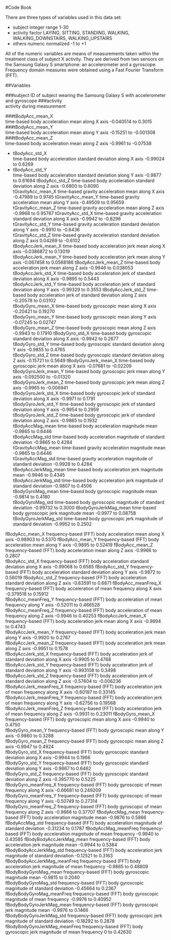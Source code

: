 #Code Book

There are three types of variables used in this data set: 

* subject	integer	range 1-30
* activity	factor	LAYING, SITTING, STANDING, WALKING, WALKING_DOWNSTAIRS, WALKING_UPSTAIRS
* others	numeric	normalized -1 to +1

All  of the numeric variables are means of measurements taken within the treatment class of subject X activity. They are derived from two sensors on the Samsung Galaxy S smartphone: an accelerometer and a gyroscope. Frequency domain measures were obtained using a Fast Fourier Transform (FFT).


##Variables			

###subject
ID of subject wearing the Samsung Galaxy S with accelerometer and gyroscope
###activity				
activity during measurement

###tBodyAcc_mean_X			
time-based body acceleration  mean along X axis				-0.040514 to 0.3015
###tBodyAcc_mean_Y			
time-based body acceleration  mean along Y axis				-0.15251 to -0.001308	
###tBodyAcc_mean_Z			
time-based body acceleration  mean along Z axis				-0.9961 to -0.07538	
* tBodyAcc_std_X			
time-based body acceleration standard deviation along X axis			-0.99024 to  0.6269	
* tBodyAcc_std_Y			
time-based body acceleration standard deviation along Y axis			-0.9877 to  0.61694	
tBodyAcc_std_Z			time-based body acceleration standard deviation along Z axis			-0.6800 to  0.6090	
tGravityAcc_mean_X			time-based  gravity acceleration  mean along X axis				-0.47989 to  0.9745	
tGravityAcc_mean_Y			time-based  gravity acceleration  mean along Y axis				-0.49509 to  0.95659	
tGravityAcc_mean_Z			time-based  gravity acceleration  mean along Z axis				-0.9968 to  0.95787	
tGravityAcc_std_X			time-based  gravity acceleration standard deviation along X axis			-0.9942 to -0.8296	
tGravityAcc_std_Y			time-based  gravity acceleration standard deviation along Y axis			-0.9910 to -0.6436	
tGravityAcc_std_Z			time-based  gravity acceleration standard deviation along Z axis			0.04269 to -0.6102	
tBodyAccJerk_mean_X		time-based body acceleration jerk  mean along X axis			-0.0386872 to 0.13019	
tBodyAccJerk_mean_Y		time-based body acceleration jerk  mean along Y axis			-0.067458 to  0.0568186	
tBodyAccJerk_mean_Z		time-based body acceleration jerk  mean along Z axis			-0.9946 to  0.038053	
tBodyAccJerk_std_X			time-based body acceleration jerk of standard deviation along X axis		-0.9895 to  0.5443	
tBodyAccJerk_std_Y			time-based body acceleration jerk of standard deviation along Y axis		-0.99329 to  0.3553	
tBodyAccJerk_std_Z			time-based body acceleration jerk of standard deviation along Z axis		-0.20578 to  0.03102	
tBodyGyro_mean_X			time-based body gyroscopic  mean along X axis				-0.20421 to  0.19270	
tBodyGyro_mean_Y			time-based body gyroscopic  mean along Y axis				-0.07245 to  0.02747	
tBodyGyro_mean_Z			time-based body gyroscopic  mean along Z axis				-0.9943 to  0.17910	
tBodyGyro_std_X			time-based body gyroscopic standard deviation along X axis			-0.9942 to  0.2677	
tBodyGyro_std_Y			time-based body gyroscopic standard deviation along Y axis			-0.9855 to  0.4765	
tBodyGyro_std_Z			time-based body gyroscopic standard deviation along Z axis			-0.15721 to  0.5649	
tBodyGyroJerk_mean_X		time-based body gyroscopic jerk  mean along X axis				-0.07681 to -0.02209	
tBodyGyroJerk_mean_Y		time-based body gyroscopic jerk  mean along Y axis				-0.092500 to -0.01320	
tBodyGyroJerk_mean_Z		time-based body gyroscopic jerk  mean along Z axis				-0.9965 to -0.006941	
tBodyGyroJerk_std_X		time-based body gyroscopic jerk of standard deviation along X axis		-0.9971 to  0.1791	
tBodyGyroJerk_std_Y		time-based body gyroscopic jerk of standard deviation along Y axis		-0.9954 to  0.2959	
tBodyGyroJerk_std_Z		time-based body gyroscopic jerk of standard deviation along Z axis		-0.9865 to  0.1932	
tBodyAccMag_mean			time-based body acceleration magnitude mean				-0.9865 to  0.6446	
tBodyAccMag_std			time-based body acceleration magnitude of standard deviation			-0.9865 to  0.4284	
tGravityAccMag_mean		time-based  gravity acceleration magnitude mean				-0.9865 to  0.6446	
tGravityAccMag_std			time-based  gravity acceleration magnitude of standard deviation		-0.9928 to  0.4284	
tBodyAccJerkMag_mean		time-based body acceleration jerk magnitude mean				-0.9946 to  0.4345	
tBodyAccJerkMag_std		time-based body acceleration jerk magnitude of standard deviation		-0.9807 to  0.4506	
tBodyGyroMag_mean		time-based body gyroscopic magnitude mean				-0.9814 to  0.4180	
tBodyGyroMag_std			time-based body gyroscopic magnitude of standard deviation			-0.99732 to  0.3000	
tBodyGyroJerkMag_mean		time-based body gyroscopic jerk magnitude mean				-0.9977 to  0.08758	
tBodyGyroJerkMag_std		time-based body gyroscopic jerk magnitude of standard deviation		-0.9952 to  0.2502	

fBodyAcc_mean_X			frequency-based (FFT) body acceleration  mean along X axis			-0.98903 to  0.5370	
fBodyAcc_mean_Y			frequency-based (FFT) body acceleration  mean along Y axis			-0.9895 to  0.52419	
fBodyAcc_mean_Z			frequency-based (FFT) body acceleration  mean along Z axis			-0.9966 to  0.2807	
fBodyAcc_std_X			frequency-based (FFT) body acceleration standard deviation along X axis		-0.99068 to  0.6585	
fBodyAcc_std_Y			frequency-based (FFT) body acceleration standard deviation along Y axis		-0.9872 to  0.56019	
fBodyAcc_std_Z			frequency-based (FFT) body acceleration standard deviation along Z axis		-0.63591 to  0.6871	
fBodyAcc_meanFreq_X		frequency-based (FFT) body acceleration  of mean frequency along X axis		-0.379518 to  0.15912	
fBodyAcc_meanFreq_Y		frequency-based (FFT) body acceleration  of mean frequency along Y axis		-0.52011 to  0.466528	
fBodyAcc_meanFreq_Z		frequency-based (FFT) body acceleration  of mean frequency along Z axis		-0.9946 to  0.40253	
fBodyAccJerk_mean_X		frequency-based (FFT) body acceleration jerk  mean along X axis		-0.9894 to  0.4743	
fBodyAccJerk_mean_Y		frequency-based (FFT) body acceleration jerk  mean along Y axis		-0.9920 to  0.2767	
fBodyAccJerk_mean_Z		frequency-based (FFT) body acceleration jerk  mean along Z axis		-0.9951 to  0.1578	
fBodyAccJerk_std_X			frequency-based (FFT) body acceleration jerk of standard deviation along X axis	-0.9905 to  0.4768	
fBodyAccJerk_std_Y			frequency-based (FFT) body acceleration jerk of standard deviation along Y axis	-0.993108 to  0.3498	
fBodyAccJerk_std_Z			frequency-based (FFT) body acceleration jerk of standard deviation along Z axis	-0.57604 to -0.006236	
fBodyAccJerk_meanFreq_X		frequency-based (FFT) body acceleration jerk  of mean frequency along X axis	-0.60197 to  0.33145	
fBodyAccJerk_meanFreq_Y		frequency-based (FFT) body acceleration jerk  of mean frequency along Y axis	-0.62756 to  0.19568	
fBodyAccJerk_meanFreq_Z		frequency-based (FFT) body acceleration jerk  of mean frequency along Z axis	-0.9931 to  0.23011	
fBodyGyro_mean_X			frequency-based (FFT) body gyroscopic  mean along X axis			-0.9940 to  0.4750	
fBodyGyro_mean_Y			frequency-based (FFT) body gyroscopic  mean along Y axis			-0.9860 to  0.3288	
fBodyGyro_mean_Z			frequency-based (FFT) body gyroscopic  mean along Z axis			-0.9947 to  0.4924	
fBodyGyro_std_X			frequency-based (FFT) body gyroscopic standard deviation along X axis		-0.9944 to  0.1966	
fBodyGyro_std_Y			frequency-based (FFT) body gyroscopic standard deviation along Y axis		-0.9867 to  0.6462	
fBodyGyro_std_Z			frequency-based (FFT) body gyroscopic standard deviation along Z axis		-0.395770 to  0.5225	
fBodyGyro_meanFreq_X		frequency-based (FFT) body gyroscopic  of mean frequency along X axis		-0.66681 to  0.249209	
fBodyGyro_meanFreq_Y		frequency-based (FFT) body gyroscopic  of mean frequency along Y axis		-0.50749 to  0.27314	
fBodyGyro_meanFreq_Z		frequency-based (FFT) body gyroscopic  of mean frequency along Z axis		-0.9868 to  0.37707	
fBodyAccMag_mean			frequency-based (FFT) body acceleration magnitude mean			-0.9876 to  0.5866	
fBodyAccMag_std			frequency-based (FFT) body acceleration magnitude of standard deviation		-0.31234 to  0.1787	
fBodyAccMag_meanFreq		frequency-based (FFT) body acceleration magnitude of mean frequency		-0.9940 to  0.43585	
fBodyBodyAccJerkMag_mean		frequency-based (FFT) body  acceleration jerk magnitude mean			-0.9944 to  0.5384	
fBodyBodyAccJerkMag_std		frequency-based (FFT) body  acceleration jerk magnitude of standard deviation	-0.12521 to  0.3163	
fBodyBodyAccJerkMag_meanFreq	frequency-based (FFT) body  acceleration jerk magnitude of mean frequency	-0.9865 to  0.48809	
fBodyBodyGyroMag_mean		frequency-based (FFT) body  gyroscopic magnitude mean			-0.9815 to  0.2040	
fBodyBodyGyroMag_std		frequency-based (FFT) body  gyroscopic magnitude of standard deviation		-0.45664 to  0.2367	
fBodyBodyGyroMag_meanFreq		frequency-based (FFT) body  gyroscopic magnitude of mean frequency		-0.9976 to  0.40952	
fBodyBodyGyroJerkMag_mean		frequency-based (FFT) body  gyroscopic jerk magnitude mean			-0.9976 to  0.1466	
fBodyBodyGyroJerkMag_std		frequency-based (FFT) body  gyroscopic jerk magnitude of standard deviation	-0.18292 to  0.2878	
fBodyBodyGyroJerkMag_meanFreq	frequency-based (FFT) body  gyroscopic jerk magnitude of mean frequency	           0 to  0.42630	
